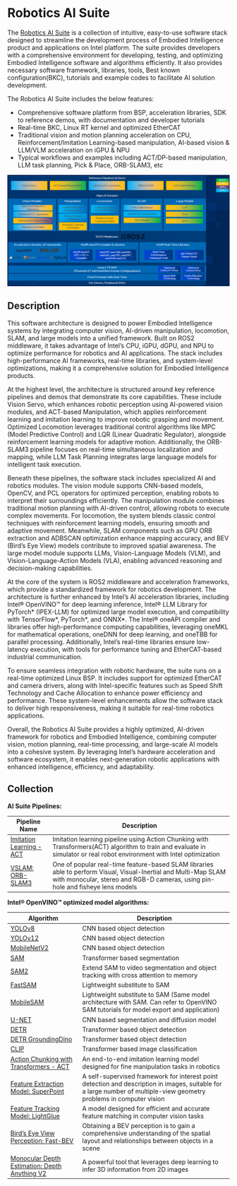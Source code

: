 # Robotics AI Suite

The [Robotics AI Suite](https://eci.intel.com/embodied-sdk-docs/content/Intel_embodied_Intelligence_SDK.html) is a collection of intuitive, easy-to-use software stack designed to streamline the development process of Embodied Intelligence product and applications on Intel platform. The suite provides developers with a comprehensive environment for developing, testing, and optimizing Embodied Intelligence software and algorithms efficiently. It also provides necessary software framework, libraries, tools, Best known configuration(BKC), tutorials and example codes to facilitate AI solution development.

The Robotics AI Suite includes the below features:

- Comprehensive software platform from BSP, acceleration libraries, SDK to reference demos, with documentation and developer tutorials
- Real-time BKC, Linux RT kernel and optimized EtherCAT
- Traditional vision and motion planning acceleration on CPU, Reinforcement/Imitation Learning-based manipulation, AI-based vision & LLM/VLM acceleration on iGPU & NPU
- Typical workflows and examples including ACT/DP-based manipulation, LLM task planning, Pick & Place, ORB-SLAM3, etc

![architecture](README.assets/sdk_architecture.png)

## Description

This software architecture is designed to power Embodied Intelligence systems by integrating computer vision, AI-driven manipulation, locomotion, SLAM, and large models into a unified framework. Built on ROS2 middleware, it takes advantage of Intel’s CPU, iGPU, dGPU, and NPU to optimize performance for robotics and AI applications. The stack includes high-performance AI frameworks, real-time libraries, and system-level optimizations, making it a comprehensive solution for Embodied Intelligence products.

At the highest level, the architecture is structured around key reference pipelines and demos that demonstrate its core capabilities. These include Vision Servo, which enhances robotic perception using AI-powered vision modules, and ACT-based Manipulation, which applies reinforcement learning and imitation learning to improve robotic grasping and movement. Optimized Locomotion leverages traditional control algorithms like MPC (Model Predictive Control) and LQR (Linear Quadratic Regulator), alongside reinforcement learning models for adaptive motion. Additionally, the ORB-SLAM3 pipeline focuses on real-time simultaneous localization and mapping, while LLM Task Planning integrates large language models for intelligent task execution.

Beneath these pipelines, the software stack includes specialized AI and robotics modules. The vision module supports CNN-based models, OpenCV, and PCL operators for optimized perception, enabling robots to interpret their surroundings efficiently. The manipulation module combines traditional motion planning with AI-driven control, allowing robots to execute complex movements. For locomotion, the system blends classic control techniques with reinforcement learning models, ensuring smooth and adaptive movement. Meanwhile, SLAM components such as GPU ORB extraction and ADBSCAN optimization enhance mapping accuracy, and BEV (Bird’s Eye View) models contribute to improved spatial awareness. The large model module supports LLMs, Vision-Language Models (VLM), and Vision-Language-Action Models (VLA), enabling advanced reasoning and decision-making capabilities.

At the core of the system is ROS2 middleware and acceleration frameworks, which provide a standardized framework for robotics development. The architecture is further enhanced by Intel’s AI acceleration libraries, including Intel® OpenVINO™ for deep learning inference, Intel® LLM Library for PyTorch* (IPEX-LLM) for optimized large model execution, and compatibility with TensorFlow*, PyTorch*, and ONNX*. The Intel® oneAPI compiler and libraries offer high-performance computing capabilities, leveraging oneMKL for mathematical operations, oneDNN for deep learning, and oneTBB for parallel processing. Additionally, Intel’s real-time libraries ensure low-latency execution, with tools for performance tuning and EtherCAT-based industrial communication.

To ensure seamless integration with robotic hardware, the suite runs on a real-time optimized Linux BSP. It includes support for optimized EtherCAT and camera drivers, along with Intel-specific features such as Speed Shift Technology and Cache Allocation to enhance power efficiency and performance. These system-level enhancements allow the software stack to deliver high responsiveness, making it suitable for real-time robotics applications.

Overall, the Robotics AI Suite provides a highly optimized, AI-driven framework for robotics and Embodied Intelligence, combining computer vision, motion planning, real-time processing, and large-scale AI models into a cohesive system. By leveraging Intel’s hardware acceleration and software ecosystem, it enables next-generation robotic applications with enhanced intelligence, efficiency, and adaptability.

## Collection

**AI Suite Pipelines:**

| Pipeline Name | Description |
| ------------- | ----------- |
| [Imitation Learning - ACT](orb-slam3-sample) | Imitation learning pipeline using Action Chunking with Transformers(ACT) algorithm to train and evaluate in simulator or real robot environment with Intel optimization |
| [VSLAM: ORB-SLAM3](act-sample) | One of popular real-time feature-based SLAM libraries able to perform Visual, Visual-Inertial and Multi-Map SLAM with monocular, stereo and RGB-D cameras, using pin-hole and fisheye lens models |

**Intel® OpenVINO™ optimized model algorithms:**

| Algorithm | Description |
| --------- | ----------- |
| [YOLOv8](https://eci.intel.com/embodied-sdk-docs/content/developer_tools_tutorials/model_tutorials.html#model-tutorials) | CNN based object detection |
| [YOLOv12](https://eci.intel.com/embodied-sdk-docs/content/developer_tools_tutorials/model_tutorials.html#model-tutorials) | CNN based object detection |
| [MobileNetV2](https://eci.intel.com/embodied-sdk-docs/content/developer_tools_tutorials/model_tutorials.html#model-tutorials) | CNN based object detection |
| [SAM](https://eci.intel.com/embodied-sdk-docs/content/developer_tools_tutorials/model_tutorials.html#model-tutorials) | Transformer based segmentation |
| [SAM2](https://eci.intel.com/embodied-sdk-docs/content/developer_tools_tutorials/model_tutorials.html#model-tutorials) | Extend SAM to video segmentation and object tracking with cross attention to memory |
| [FastSAM](https://eci.intel.com/embodied-sdk-docs/content/developer_tools_tutorials/model_tutorials.html#model-tutorials) | Lightweight substitute to SAM |
| [MobileSAM](https://eci.intel.com/embodied-sdk-docs/content/developer_tools_tutorials/model_tutorials.html#model-tutorials) | Lightweight substitute to SAM (Same model architecture with SAM. Can refer to OpenVINO SAM tutorials for model export and application) |
| [U-NET](https://eci.intel.com/embodied-sdk-docs/content/developer_tools_tutorials/model_tutorials.html#model-tutorials) | CNN based segmentation and diffusion model |
| [DETR](https://eci.intel.com/embodied-sdk-docs/content/developer_tools_tutorials/model_tutorials.html#model-tutorials) | Transformer based object detection |
| [DETR GroundingDino](https://eci.intel.com/embodied-sdk-docs/content/developer_tools_tutorials/model_tutorials.html#model-tutorials) | Transformer based object detection |
| [CLIP](https://eci.intel.com/embodied-sdk-docs/content/developer_tools_tutorials/model_tutorials.html#model-tutorials) | Transformer based image classification |
| [Action Chunking with Transformers - ACT](https://eci.intel.com/embodied-sdk-docs/content/developer_tools_tutorials/model_tutorials/model_act.html#model-act) | An end-to-end imitation learning model designed for fine manipulation tasks in robotics |
| [Feature Extraction Model: SuperPoint](https://eci.intel.com/embodied-sdk-docs/content/developer_tools_tutorials/model_tutorials/model_superpoint.html#model-superpoint) | A self-supervised framework for interest point detection and description in images, suitable for a large number of multiple-view geometry problems in computer vision |
| [Feature Tracking Model: LightGlue](https://eci.intel.com/embodied-sdk-docs/content/developer_tools_tutorials/model_tutorials/model_lightglue.html#model-lightglue) | A model designed for efficient and accurate feature matching in computer vision tasks |
| [Bird’s Eye View Perception: Fast-BEV](https://eci.intel.com/embodied-sdk-docs/content/developer_tools_tutorials/model_tutorials/model_fastbev.html#model-fastbev) | Obtaining a BEV perception is to gain a comprehensive understanding of the spatial layout and relationships between objects in a scene |
| [Monocular Depth Estimation: Depth Anything V2](https://eci.intel.com/embodied-sdk-docs/content/developer_tools_tutorials/model_tutorials/model_depthanythingv2.html#model-depthanythingv2) | A powerful tool that leverages deep learning to infer 3D information from 2D images |

